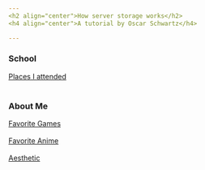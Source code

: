 ```yaml
---
<h2 align="center">How server storage works</h2>
<h4 align="center">A tutorial by Oscar Schwartz</h4>

---
```

<h3>School</h3>

[Places I attended](https://github.com/Osczrr/Osczrr/blob/main/.md) 
<br></br>
<h3>About Me</h3>

[Favorite Games](https://github.com/Osczrr/Osczrr/blob/main/) 
<br></br>
[Favorite Anime](https://github.com/Osczrr/Osczrr/blob/main/)
<br></br>
[Aesthetic](https://github.com/Osczrr/Osczrr/blob/main/.md)
<br></br>
